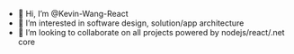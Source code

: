 - 👋 Hi, I’m @Kevin-Wang-React
- 👀 I’m interested in software design, solution/app architecture
- 💞️ I’m looking to collaborate on all projects powered by nodejs/react/.net core


<!---
Kevin-Wang-React/Kevin-Wang-React is a ✨ special ✨ repository because its `README.md` (this file) appears on your GitHub profile.
You can click the Preview link to take a look at your changes.
--->
